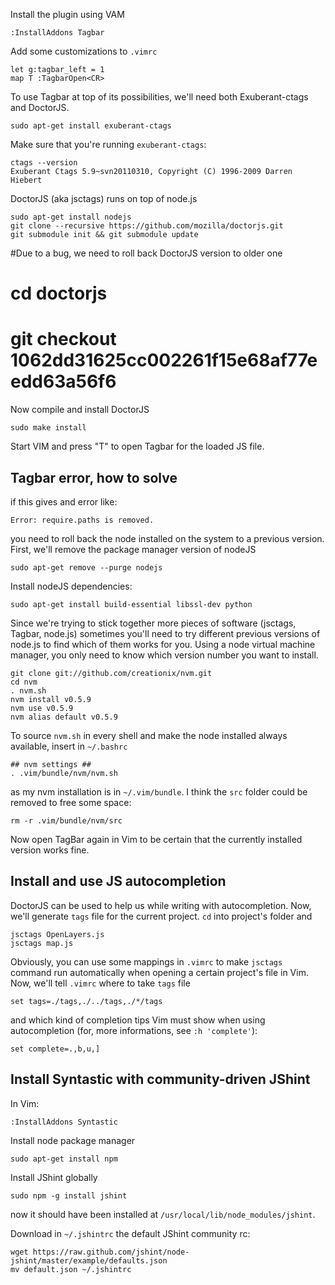 Install the plugin using VAM

    :InstallAddons Tagbar

Add some customizations to `.vimrc`

    let g:tagbar_left = 1                                                                                                                                                                                                             map T :TagbarOpen<CR>

To use Tagbar at top of its possibilities, we'll need both Exuberant-ctags and DoctorJS.

    sudo apt-get install exuberant-ctags

Make sure that you're running `exuberant-ctags`:

    ctags --version
    Exuberant Ctags 5.9~svn20110310, Copyright (C) 1996-2009 Darren Hiebert

DoctorJS (aka jsctags) runs on top of node.js

    sudo apt-get install nodejs
    git clone --recursive https://github.com/mozilla/doctorjs.git
    git submodule init && git submodule update

#Due to a bug, we need to roll back DoctorJS version to older one
#
#    cd doctorjs
#    git checkout 1062dd31625cc002261f15e68af77eedd63a56f6

Now compile and install DoctorJS

    sudo make install

Start VIM and press "T" to open Tagbar for the loaded JS file.

## Tagbar error, how to solve ##

if this gives and error like:

    Error: require.paths is removed.

you need to roll back the node installed on the system to a previous version.
First, we'll remove the package manager version of nodeJS

    sudo apt-get remove --purge nodejs

Install nodeJS dependencies:

    sudo apt-get install build-essential libssl-dev python

Since we're trying to stick together more pieces of software (jsctags, Tagbar, node.js) sometimes you'll need to try different previous versions of node.js to find which of them works for you. Using a node virtual machine manager, you only need to know which version number you want to install.

    git clone git://github.com/creationix/nvm.git
    cd nvm
    . nvm.sh
    nvm install v0.5.9
    nvm use v0.5.9
    nvm alias default v0.5.9

To source `nvm.sh` in every shell and make the node installed always available, insert in `~/.bashrc`

    ## nvm settings ##
    . .vim/bundle/nvm/nvm.sh

as my nvm installation is in `~/.vim/bundle`. I think the `src` folder could be removed to free some space:

    rm -r .vim/bundle/nvm/src

Now open TagBar again in Vim to be certain that the currently installed version works fine.

## Install and use JS autocompletion ##

DoctorJS can be used to help us while writing with autocompletion. Now, we'll generate `tags` file for the current project. `cd` into project's folder and

    jsctags OpenLayers.js
    jsctags map.js

Obviously, you can use some mappings in `.vimrc` to make `jsctags` command run automatically when opening a certain project's file in Vim. Now, we'll tell `.vimrc` where to take `tags` file

    set tags=./tags,./../tags,./*/tags

and which kind of completion tips Vim must show when using autocompletion (for, more informations, see `:h 'complete'`):

    set complete=.,b,u,] 

## Install Syntastic with community-driven JShint ##

In Vim:

    :InstallAddons Syntastic

Install node package manager

    sudo apt-get install npm

Install JShint globally

    sudo npm -g install jshint

now it should have been installed at `/usr/local/lib/node_modules/jshint`.

Download in `~/.jshintrc` the default JShint community rc:

    wget https://raw.github.com/jshint/node-jshint/master/example/defaults.json
    mv default.json ~/.jshintrc
